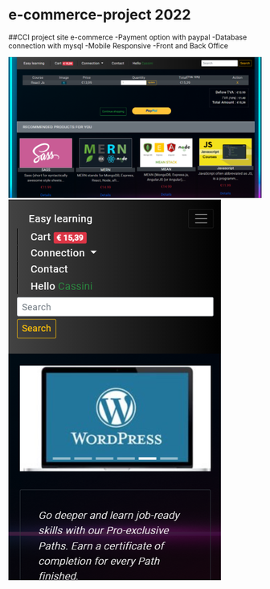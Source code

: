 # e-commerce-project 2022
##CCI project site e-commerce
-Payment option with paypal 
-Database connection with mysql
-Mobile Responsive
-Front and Back Office


![alt text](https://github.com/tenzind12/e-commerce-project/blob/master/img/Screenshot.png?raw=true)
![alt text](https://github.com/tenzind12/e-commerce-project/blob/master/img/mobile.png?raw=true)
